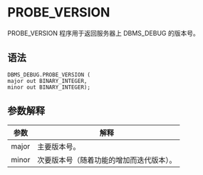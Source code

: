 PROBE_VERSION 
==================================

PROBE_VERSION 程序用于返回服务器上 DBMS_DEBUG 的版本号。

语法 
-----------

```unknow
DBMS_DEBUG.PROBE_VERSION (
major out BINARY_INTEGER,
minor out BINARY_INTEGER);
```



参数解释 
-------------



| **参数** |        **解释**        |
|--------|----------------------|
| major  | 主要版本号。               |
| minor  | 次要版本号（随着功能的增加而迭代版本）。 |



